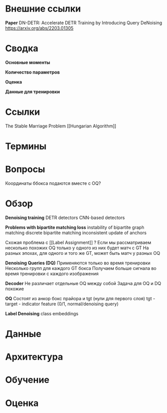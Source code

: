 
# Внешние ссылки

**Paper**
DN-DETR: Accelerate DETR Training by Introducing Query DeNoising
https://arxiv.org/abs/2203.01305

# Сводка

**Основные моменты**

**Количество параметров**

**Оценка**

**Данные для тренировки**



# Ссылки

The Stable Marriage Problem
[[Hungarian Algorithm]]


# Термины


# Вопросы


Координаты ббокса подаются вместе с OQ?

# Обзор

**Denoising training**
DETR detectors
CNN-based detectors

**Problems with bipartite matching loss**
instability of bipartite graph matching
discrete bipartite matching
inconsistent update of anchors

Схожая проблема с [[Label Assignment]] ?
Если мы рассматриваем несколько похожих OQ только у одного из них будет матч с GT
На разных эпохах, для одного и того же GT, может быть матч у разных OQ

**Denoising Queries (DQ)** 
Применяются только во время тренировки
Несколько групп для каждого GT бокса
Получаем больше сигнала во время тренировки с каждого изображения

**Decoder**
Не различает отдельные OQ между собой
Задача для OQ и DQ похожие

**OQ**
Состоят из анкор бокс прайора и tgt (нули для первого слоя)
tgt - target - indicator feature (0/1, normal/denoising query)

**Label Denoising**
class embeddings


# Данные


# Архитектура


# Обучение


# Оценка

